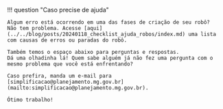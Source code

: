 !!! question "Caso precise de ajuda"

    Algum erro está ocorrendo em uma das fases de criação de seu robô?
    Não tem problema. Acesse [aqui](../../blog/posts/20240118_checklist_ajuda_robos/index.md) uma lista com causas de erros ou paradas do robô.

    Também temos o espaço abaixo para perguntas e respostas.
    Dá uma olhadinha lá! Quem sabe alguém já não fez uma pergunta com o mesmo problema que você está enfrentando?

    Caso prefira, manda um e-mail para [simplificacao@planejamento.mg.gov.br](mailto:simplificacao@planejamento.mg.gov.br).

    Ótimo trabalho!
